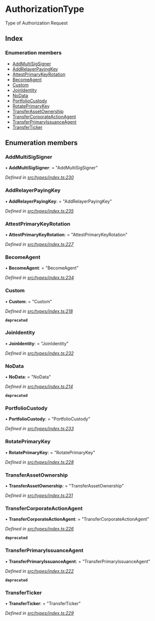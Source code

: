 # AuthorizationType

Type of Authorization Request

## Index

### Enumeration members

* [AddMultiSigSigner](authorizationtype.md#addmultisigsigner)
* [AddRelayerPayingKey](authorizationtype.md#addrelayerpayingkey)
* [AttestPrimaryKeyRotation](authorizationtype.md#attestprimarykeyrotation)
* [BecomeAgent](authorizationtype.md#becomeagent)
* [Custom](authorizationtype.md#custom)
* [JoinIdentity](authorizationtype.md#joinidentity)
* [NoData](authorizationtype.md#nodata)
* [PortfolioCustody](authorizationtype.md#portfoliocustody)
* [RotatePrimaryKey](authorizationtype.md#rotateprimarykey)
* [TransferAssetOwnership](authorizationtype.md#transferassetownership)
* [TransferCorporateActionAgent](authorizationtype.md#transfercorporateactionagent)
* [TransferPrimaryIssuanceAgent](authorizationtype.md#transferprimaryissuanceagent)
* [TransferTicker](authorizationtype.md#transferticker)

## Enumeration members

### AddMultiSigSigner

• **AddMultiSigSigner**: = "AddMultiSigSigner"

_Defined in_ [_src/types/index.ts:230_](https://github.com/PolymathNetwork/polymesh-sdk/blob/959efb76/src/types/index.ts#L230)

### AddRelayerPayingKey

• **AddRelayerPayingKey**: = "AddRelayerPayingKey"

_Defined in_ [_src/types/index.ts:235_](https://github.com/PolymathNetwork/polymesh-sdk/blob/959efb76/src/types/index.ts#L235)

### AttestPrimaryKeyRotation

• **AttestPrimaryKeyRotation**: = "AttestPrimaryKeyRotation"

_Defined in_ [_src/types/index.ts:227_](https://github.com/PolymathNetwork/polymesh-sdk/blob/959efb76/src/types/index.ts#L227)

### BecomeAgent

• **BecomeAgent**: = "BecomeAgent"

_Defined in_ [_src/types/index.ts:234_](https://github.com/PolymathNetwork/polymesh-sdk/blob/959efb76/src/types/index.ts#L234)

### Custom

• **Custom**: = "Custom"

_Defined in_ [_src/types/index.ts:218_](https://github.com/PolymathNetwork/polymesh-sdk/blob/959efb76/src/types/index.ts#L218)

**`deprecated`**

### JoinIdentity

• **JoinIdentity**: = "JoinIdentity"

_Defined in_ [_src/types/index.ts:232_](https://github.com/PolymathNetwork/polymesh-sdk/blob/959efb76/src/types/index.ts#L232)

### NoData

• **NoData**: = "NoData"

_Defined in_ [_src/types/index.ts:214_](https://github.com/PolymathNetwork/polymesh-sdk/blob/959efb76/src/types/index.ts#L214)

**`deprecated`**

### PortfolioCustody

• **PortfolioCustody**: = "PortfolioCustody"

_Defined in_ [_src/types/index.ts:233_](https://github.com/PolymathNetwork/polymesh-sdk/blob/959efb76/src/types/index.ts#L233)

### RotatePrimaryKey

• **RotatePrimaryKey**: = "RotatePrimaryKey"

_Defined in_ [_src/types/index.ts:228_](https://github.com/PolymathNetwork/polymesh-sdk/blob/959efb76/src/types/index.ts#L228)

### TransferAssetOwnership

• **TransferAssetOwnership**: = "TransferAssetOwnership"

_Defined in_ [_src/types/index.ts:231_](https://github.com/PolymathNetwork/polymesh-sdk/blob/959efb76/src/types/index.ts#L231)

### TransferCorporateActionAgent

• **TransferCorporateActionAgent**: = "TransferCorporateActionAgent"

_Defined in_ [_src/types/index.ts:226_](https://github.com/PolymathNetwork/polymesh-sdk/blob/959efb76/src/types/index.ts#L226)

**`deprecated`**

### TransferPrimaryIssuanceAgent

• **TransferPrimaryIssuanceAgent**: = "TransferPrimaryIssuanceAgent"

_Defined in_ [_src/types/index.ts:222_](https://github.com/PolymathNetwork/polymesh-sdk/blob/959efb76/src/types/index.ts#L222)

**`deprecated`**

### TransferTicker

• **TransferTicker**: = "TransferTicker"

_Defined in_ [_src/types/index.ts:229_](https://github.com/PolymathNetwork/polymesh-sdk/blob/959efb76/src/types/index.ts#L229)

